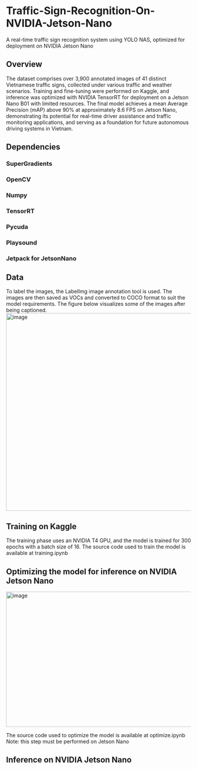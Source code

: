 # Traffic-Sign-Recognition-On-NVIDIA-Jetson-Nano
A real-time traffic sign recognition system using YOLO NAS, optimized for deployment on NVIDIA Jetson Nano
## Overview 
The dataset comprises over 3,900 annotated images of 41 distinct Vietnamese traffic signs, collected under various traffic and weather scenarios. Training and fine-tuning were performed on Kaggle, and inference was optimized with NVIDIA TensorRT for deployment on a Jetson Nano B01 with limited resources. The final model achieves a mean Average Precision (mAP) above 90% at approximately 8.6 FPS on Jetson Nano, demonstrating its potential for real-time driver assistance and traffic monitoring applications, and serving as a foundation for future autonomous driving systems in Vietnam.
## Dependencies
### SuperGradients
### OpenCV
### Numpy
### TensorRT
### Pycuda
### Playsound
### Jetpack for JetsonNano
## Data
To label the images, the LabelImg image annotation tool is used. The images are then saved as VOCs and converted to COCO format to suit the model requirements. The figure below visualizes some of the images after being captioned.
<img width="1002" height="538" alt="image" src="https://github.com/user-attachments/assets/9e94a9ef-1b92-4b49-9ad9-76b5d240db3b" />
## Training on Kaggle
The training phase uses an NVIDIA T4 GPU, and the model is trained for 300 epochs with a batch size of 16. The source code used to train the model is available at training.ipynb
## Optimizing the model for inference on NVIDIA Jetson Nano
<img width="906" height="368" alt="image" src="https://github.com/user-attachments/assets/33004681-c3d3-425c-8344-4122c84dc3c7" />

The source code used to optimize the model is available at optimize.ipynb
Note: this step must be performed on Jetson Nano
## Inference on NVIDIA Jetson Nano



